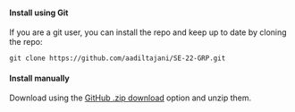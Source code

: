 #### Install using Git

If you are a git user, you can install the repo and keep up to date by cloning the repo:

    git clone https://github.com/aadiltajani/SE-22-GRP.git

#### Install manually

Download using the [GitHub .zip download](https://github.com/aadiltajani/SE-22-GRP/archive/master.zip) option and unzip them.
